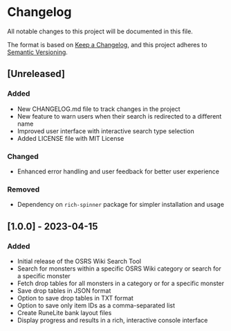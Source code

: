 # Changelog

All notable changes to this project will be documented in this file.

The format is based on [Keep a Changelog](https://keepachangelog.com/en/1.0.0/),
and this project adheres to [Semantic Versioning](https://semver.org/spec/v2.0.0.html).

## [Unreleased]

### Added
- New CHANGELOG.md file to track changes in the project
- New feature to warn users when their search is redirected to a different name
- Improved user interface with interactive search type selection
- Added LICENSE file with MIT License

### Changed
- Enhanced error handling and user feedback for better user experience

### Removed
- Dependency on `rich-spinner` package for simpler installation and usage

## [1.0.0] - 2023-04-15

### Added
- Initial release of the OSRS Wiki Search Tool
- Search for monsters within a specific OSRS Wiki category or search for a specific monster
- Fetch drop tables for all monsters in a category or for a specific monster
- Save drop tables in JSON format
- Option to save drop tables in TXT format
- Option to save only item IDs as a comma-separated list
- Create RuneLite bank layout files
- Display progress and results in a rich, interactive console interface
